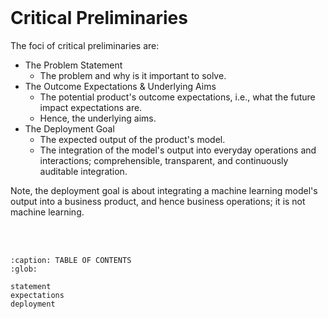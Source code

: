 
<br>

# Critical Preliminaries

The foci of critical preliminaries are:

<ul>
<li>The Problem Statement
    <ul><li>The problem and why is it important to solve.</li></ul></li>
<li>The Outcome Expectations & Underlying Aims
    <ul><li>The potential product's outcome expectations, i.e., what the future impact expectations are.</li>
        <li>Hence, the underlying aims.</li></ul></li>
<li>The Deployment Goal
    <ul><li>The expected output of the product's model.</li>
        <li>The integration of the model's output into everyday operations and interactions; comprehensible, transparent, and continuously auditable integration.</li></ul></li>
</ul>

Note, the deployment goal is about integrating a machine learning model's output into a business product, and hence business operations; it is not machine learning.

<br>
<br>

```{toctree}
:caption: TABLE OF CONTENTS
:glob:

statement
expectations
deployment
```

<br>
<br>

<br>
<br>

<br>
<br>

<br>
<br>
